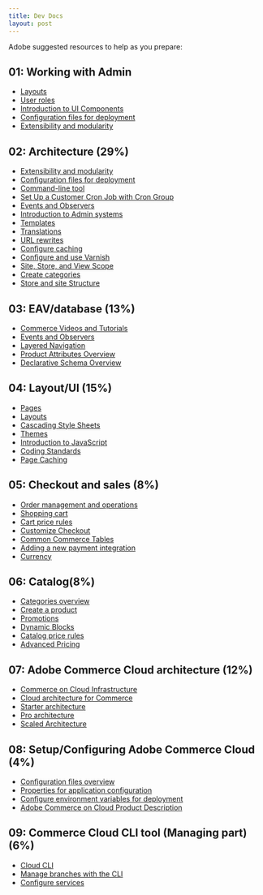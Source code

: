 ```yaml
---
title: Dev Docs
layout: post
---
```


Adobe suggested resources to help as you prepare:

01: Working with Admin
----------------------------------


- [Layouts](https://devdocs.magento.com/guides/v2.4/frontend-dev-guide/layouts/layout-overview.html)
- [User roles](https://docs.magento.com/user-guide/system/permissions-user-roles.html)
- [Introduction to UI Components](https://devdocs.magento.com/guides/v2.4/ui_comp_guide/bk-ui_comps.html)
- [Configuration files for deployment](https://devdocs.magento.com/guides/v2.4/config-guide/config/config-magento.html)
- [Extensibility and modularity](https://devdocs.magento.com/guides/v2.4/architecture/extensibility.html)
                       


02: Architecture (29%)
----------------------------

- [Extensibility and modularity](https://devdocs.magento.com/guides/v2.4/architecture/extensibility.html)
- [Configuration files for deployment](https://devdocs.magento.com/guides/v2.4/config-guide/config/config-magento.html)
- [Command-line tool](https://devdocs.magento.com/guides/v2.4/config-guide/cli/config-cli.html)
- [Set Up a Customer Cron Job with Cron Group](https://devdocs.magento.com/guides/v2.4/config-guide/cron/custom-cron.html)
- [Events and Observers](https://devdocs.magento.com/guides/v2.4/extension-dev-guide/events-and-observers.html)
- [Introduction to Admin systems](https://docs.magento.com/user-guide/system/tools.html)
- [Templates](https://devdocs.magento.com/guides/v2.4/frontend-dev-guide/templates/template-overview.html)
- [Translations](https://devdocs.magento.com/guides/v2.4/frontend-dev-guide/translations/xlate.html)
- [URL rewrites](https://docs.magento.com/user-guide/marketing/url-rewrite.html)
- [Configure caching](https://devdocs.magento.com/guides/v2.4/config-guide/cache.html)
- [Configure and use Varnish](https://devdocs.magento.com/guides/v2.4/config-guide/varnish/config-varnish.html)
- [Site, Store, and View Scope](https://docs.magento.com/user-guide/configuration/scope.html)
- [Create categories](https://docs.magento.com/user-guide/catalog/category-create.html)
- [Store and site Structure](https://docs.magento.com/user-guide/stores/stores-all-stores.html)


03: EAV/database (13%)
-------------

*   [Commerce Videos and Tutorials](https://devdocs.magento.com/videos/fundamentals/)
*   [Events and Observers](https://devdocs.magento.com/guides/v2.4/extension-dev-guide/events-and-observers.html)
*   [Layered Navigation](https://docs.magento.com/user-guide/catalog/navigation-layered.html)
*   [Product Attributes Overview](https://docs.magento.com/user-guide/stores/attributes.html)
*   [Declarative Schema Overview](https://devdocs.magento.com/guides/v2.4/extension-dev-guide/declarative-schema/)

04: Layout/UI (15%)
-------------

*   [Pages](https://docs.magento.com/user-guide/cms/content-elements.html)
*   [Layouts](https://devdocs.magento.com/guides/v2.4/frontend-dev-guide/layouts/layout-overview.html)
*   [Cascading Style Sheets](https://devdocs.magento.com/guides/v2.4/frontend-dev-guide/css-topics/css-overview.html)
*   [Themes](https://devdocs.magento.com/guides/v2.4/frontend-dev-guide/themes/theme-overview.html)
*   [Introduction to JavaScript](https://devdocs.magento.com/guides/v2.4/javascript-dev-guide/javascript/js_overview.html)
*   [Coding Standards](https://devdocs.magento.com/guides/v2.4/coding-standards/bk-coding-standards.html)
*   [Page Caching](https://devdocs.magento.com/guides/v2.4/extension-dev-guide/cache/page-caching.html)

05: Checkout and sales (8%)
-------------

*   [Order management and operations](https://docs.magento.com/user-guide/sales/order-management.html)
*   [Shopping cart](https://docs.magento.com/user-guide/sales/cart.html)
*   [Cart price rules](https://docs.magento.com/user-guide/marketing/price-rules-cart.html)
*   [Customize Checkout](https://devdocs.magento.com/guides/v2.4/howdoi/checkout/checkout_overview.html)
*   [Common Commerce Tables](https://docs.magento.com/mbi/data-analyst/data-warehouse-mgr/common-mage-tables.html)
*   [Adding a new payment integration](https://devdocs.magento.com/guides/v2.4/payments-integrations/base-integration/integration-intro.html)
*   [Currency](https://docs.magento.com/user-guide/stores/currency.html)

06: Catalog(8%)
-------------

*   [Categories overview](https://docs.magento.com/user-guide/catalog/categories.html)
*   [Create a product](https://docs.magento.com/user-guide/catalog/product-create.html)
*   [Promotions](https://docs.magento.com/user-guide/marketing/promotions.html)
*   [Dynamic Blocks](https://docs.magento.com/user-guide/cms/dynamic-blocks.html)
*   [Catalog price rules](https://docs.magento.com/user-guide/marketing/price-rules-catalog.html)
*   [Advanced Pricing](https://docs.magento.com/user-guide/catalog/pricing.html)

07: Adobe Commerce Cloud architecture (12%)
-------------

*   [Commerce on Cloud Infrastructure](https://experienceleague.adobe.com/docs/commerce-cloud-service/user-guide/overview.html)
*   [Cloud architecture for Commerce](https://experienceleague.adobe.com/docs/commerce-cloud-service/user-guide/architecture/cloud-architecture.html)
*   [Starter architecture](https://experienceleague.adobe.com/docs/commerce-cloud-service/user-guide/architecture/starter-architecture.html)
*   [Pro architecture](https://experienceleague.adobe.com/docs/commerce-cloud-service/user-guide/architecture/pro-architecture.html)
*   [Scaled Architecture](https://experienceleague.adobe.com/docs/commerce-cloud-service/user-guide/architecture/scaled-architecture.html)

08: Setup/Configuring Adobe Commerce Cloud (4%)
-------------

*   [Configuration files overview](https://experienceleague.adobe.com/docs/commerce-cloud-service/user-guide/configure/overview.html)
*   [Properties for application configuration](https://experienceleague.adobe.com/docs/commerce-cloud-service/user-guide/configure/app/properties/properties.html)
*   [Configure environment variables for deployment](https://experienceleague.adobe.com/docs/commerce-cloud-service/user-guide/configure/env/configure-env-yaml.html)
*   [Adobe Commerce on Cloud Product Description](https://helpx.adobe.com/legal/product-descriptions/adobe-commerce-on-cloud.html)

09: Commerce Cloud CLI tool (Managing part) (6%)
-------------

*   [Cloud CLI](https://experienceleague.adobe.com/docs/commerce-cloud-service/user-guide/dev-tools/cloud-cli.html)
*   [Manage branches with the CLI](https://experienceleague.adobe.com/docs/commerce-cloud-service/user-guide/develop/cli-branches.html)
*   [Configure services](https://experienceleague.adobe.com/docs/commerce-cloud-service/user-guide/configure/service/services-yaml.html)


